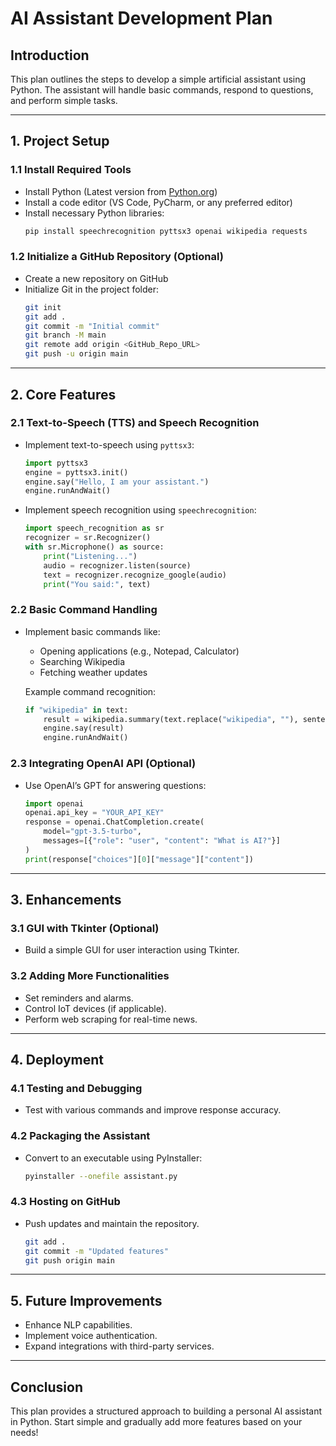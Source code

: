 # AI Assistant Development Plan

## Introduction
This plan outlines the steps to develop a simple artificial assistant using Python. The assistant will handle basic commands, respond to questions, and perform simple tasks.

---

## **1. Project Setup**

### **1.1 Install Required Tools**
- Install Python (Latest version from [Python.org](https://www.python.org/))
- Install a code editor (VS Code, PyCharm, or any preferred editor)
- Install necessary Python libraries:
  ```sh
  pip install speechrecognition pyttsx3 openai wikipedia requests
  ```

### **1.2 Initialize a GitHub Repository (Optional)**
- Create a new repository on GitHub
- Initialize Git in the project folder:
  ```sh
  git init
  git add .
  git commit -m "Initial commit"
  git branch -M main
  git remote add origin <GitHub_Repo_URL>
  git push -u origin main
  ```

---

## **2. Core Features**

### **2.1 Text-to-Speech (TTS) and Speech Recognition**
- Implement text-to-speech using `pyttsx3`:
  ```python
  import pyttsx3
  engine = pyttsx3.init()
  engine.say("Hello, I am your assistant.")
  engine.runAndWait()
  ```
- Implement speech recognition using `speechrecognition`:
  ```python
  import speech_recognition as sr
  recognizer = sr.Recognizer()
  with sr.Microphone() as source:
      print("Listening...")
      audio = recognizer.listen(source)
      text = recognizer.recognize_google(audio)
      print("You said:", text)
  ```

### **2.2 Basic Command Handling**
- Implement basic commands like:
  - Opening applications (e.g., Notepad, Calculator)
  - Searching Wikipedia
  - Fetching weather updates
  
  Example command recognition:
  ```python
  if "wikipedia" in text:
      result = wikipedia.summary(text.replace("wikipedia", ""), sentences=2)
      engine.say(result)
      engine.runAndWait()
  ```

### **2.3 Integrating OpenAI API (Optional)**
- Use OpenAI’s GPT for answering questions:
  ```python
  import openai
  openai.api_key = "YOUR_API_KEY"
  response = openai.ChatCompletion.create(
      model="gpt-3.5-turbo",
      messages=[{"role": "user", "content": "What is AI?"}]
  )
  print(response["choices"][0]["message"]["content"])
  ```

---

## **3. Enhancements**

### **3.1 GUI with Tkinter (Optional)**
- Build a simple GUI for user interaction using Tkinter.

### **3.2 Adding More Functionalities**
- Set reminders and alarms.
- Control IoT devices (if applicable).
- Perform web scraping for real-time news.

---

## **4. Deployment**

### **4.1 Testing and Debugging**
- Test with various commands and improve response accuracy.

### **4.2 Packaging the Assistant**
- Convert to an executable using PyInstaller:
  ```sh
  pyinstaller --onefile assistant.py
  ```

### **4.3 Hosting on GitHub**
- Push updates and maintain the repository.
  ```sh
  git add .
  git commit -m "Updated features"
  git push origin main
  ```

---

## **5. Future Improvements**
- Enhance NLP capabilities.
- Implement voice authentication.
- Expand integrations with third-party services.

---

## **Conclusion**
This plan provides a structured approach to building a personal AI assistant in Python. Start simple and gradually add more features based on your needs!
